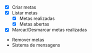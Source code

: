 - [x] Criar metas
- [x] Listar metas 
    - [x] Metas realizadas
    - [x] Metas abertas
- [x] Marcar/Desmarcar metas realizadas
- Remover metas
- Sistema de mensagens
